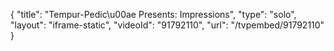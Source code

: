 {
    "title": "Tempur-Pedic\u00ae Presents: Impressions",
    "type": "solo",
    "layout": "iframe-static",
    "videoId": "91792110",
    "url": "\/tvpembed\/91792110"
}